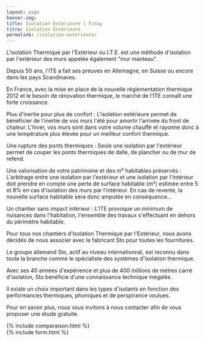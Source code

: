 ```yaml
---
layout: page
banner-img:
title: Isolation Extérieure | Finay
titre: Isolation Extérieure
permalink: /isolation-extérieure/
---
```

L'isolation Thermique par l'Extérieur ou I.T.E. est une méthode d'isolation par l'extérieur des murs appelée également "mur manteau".

Depuis 50 ans, l'ITE a fait ses preuves en Allemagne, en Suisse ou encore dans les pays Scandinaves.


En France, avec la mise en place de la nouvelle réglementation thermique 2012 et le besoin de rénovation thermique, le marché de l'ITE connaît une forte croissance.

Plus d'inertie pour plus de confort : L'isolation extérieure permet de bénéficier de l'inertie de vos murs l'été pour amortir l'arrivée du front de chaleur. L'hiver, vos murs sont dans votre volume chauffé et rayonne donc à une température plus élevée pour un meilleur confort thermique.

Une rupture des ponts thermiques : Seule une isolation par l'extérieur permet de couper les ponts thermiques de dalle, de plancher ou de mur de refend.

Une valorisation de votre patrimoine et des m² habitables préservés : L'arbitrage entre une isolation par l'extérieur et une isolation par l'intérieur doit prendre en compte une perte de surface habitable (m²) estimée entre 5 et 8% en cas d'isolation des murs par l'intérieur. En cas de revente, la nouvelle surface habitable sera donc amputée en conséquence...


Un chantier sans impact intérieur : L'ITE provoque un minimum de nuisances dans l'habitation, l'ensemble des travaux s'effectuant en dehors du périmètre habitable.

Pour tous nos chantiers d'Isolation Thermique par l'Extérieur, nous avons décidés de nous associer avec le fabricant Sto pour toutes les fournitures.

Le groupe allemand Sto, actif au niveau internationnal, est reconnu dans toute la branche comme le spécialiste des systèmes d'isolation thermique.

Avec ses 40 années d'expérience et plus de 400 millions de mètres carré d'isolation, Sto bénéficie d'une connaissance technique inégalée.

Il existe un choix important dans les types d'isolants en fonction des performances thermiques, phoniques et de perspirance voulues.

Pour en savoir plus, nous vous invitons à nous contacter afin de vous proposer une étude gratuite.

<div class="inside">
{% include comparaison.html %}
</div>
{% include form.html %}

